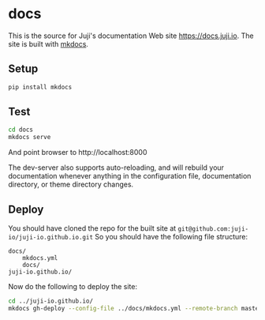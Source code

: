 # docs

This is the source for Juji's documentation Web site https://docs.juji.io. The site is built with [mkdocs](https://mkdocs.org).

## Setup

```bash
pip install mkdocs
```


## Test

```bash
cd docs
mkdocs serve
```

And point browser to http://localhost:8000

The dev-server also supports auto-reloading, and will rebuild your documentation whenever anything in the configuration file, documentation directory, or theme directory changes.

## Deploy

You should have cloned the repo for the built site at `git@github.com:juji-io/juji-io.github.io.git`
So you should have the following file structure:

```
docs/
    mkdocs.yml
    docs/
juji-io.github.io/
```
Now do the following to deploy the site:

```bash
cd ../juji-io.github.io/
mkdocs gh-deploy --config-file ../docs/mkdocs.yml --remote-branch master
```
